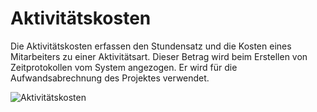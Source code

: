 <!-- add-breadcrumbs -->
# Aktivitätskosten


Die Aktivitätskosten erfassen den Stundensatz und die Kosten eines Mitarbeiters zu einer Aktivitätsart. Dieser Betrag wird beim Erstellen von Zeitprotokollen vom System angezogen. Er wird für die Aufwandsabrechnung des Projektes verwendet.

<img class="screenshot" alt="Aktivitätskosten" src="{{docs_base_url}}/v13/assets/img/project/activity_cost.png">
